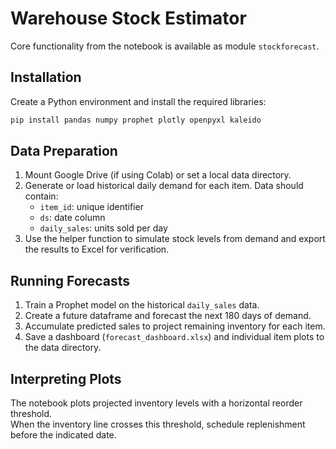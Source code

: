 # Warehouse Stock Estimator

Core functionality from the notebook is available as module `stockforecast`.

## Installation
Create a Python environment and install the required libraries:

```bash
pip install pandas numpy prophet plotly openpyxl kaleido
```

## Data Preparation
1. Mount Google Drive (if using Colab) or set a local data directory.
2. Generate or load historical daily demand for each item. Data should contain:
   - `item_id`: unique identifier
   - `ds`: date column
   - `daily_sales`: units sold per day
3. Use the helper function to simulate stock levels from demand and export the results to Excel for verification.

## Running Forecasts
1. Train a Prophet model on the historical `daily_sales` data.
2. Create a future dataframe and forecast the next 180 days of demand.
3. Accumulate predicted sales to project remaining inventory for each item.
4. Save a dashboard (`forecast_dashboard.xlsx`) and individual item plots to the data directory.

## Interpreting Plots
The notebook plots projected inventory levels with a horizontal reorder threshold.  
When the inventory line crosses this threshold, schedule replenishment before the indicated date.
